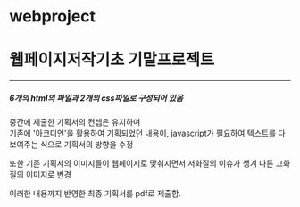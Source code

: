 # webproject
<h1>웹페이지저작기초 기말프로젝트</h2>
<hr>  
  <h5> 6개의 html의 파일과 2개의 css파일로 구성되어 있음</h5>


<p> 중간에 제출한 기획서의 컨셉은 유지하며<br>
  기존에 '아코디언'을 활용하여 기획되었던 내용이, javascript가 필요하여 텍스트를 다 보여주는 식으로 기획서의 방향을 수정</p>

또한 기존 기획서의 이미지들이 웹페이지로 맞춰지면서 저화질의 이슈가 생겨 다른 고화질의 이미지로 변경

이러한 내용까지 반영한 최종 기획서를 pdf로 제출함.



